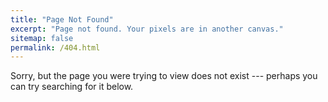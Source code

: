 ```yaml
---
title: "Page Not Found"
excerpt: "Page not found. Your pixels are in another canvas."
sitemap: false
permalink: /404.html
---
```


Sorry, but the page you were trying to view does not exist --- perhaps you can try searching for it below.

<script src="{{ 'https://blog.yinandyams.tk/assets/js/lunr/lunr.min.js' | relative_url }}"></script>
<script src="{{ 'https://blog.yinandyams.tk/assets/js/lunr/lunr-store.js' | relative_url }}"></script>
<script src="{{ 'https://blog.yinandyams.tk/assets/js/lunr/lunr-' | append: lang | append: '.js' | relative_url }}"></script>